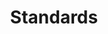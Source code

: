 ---
title: Standards
description: Industry standards help to ensure quality, and can help to facilitate global and domestic competitiveness. They can also help to increase customer confidence, and ensure compliance with government and industry mandates.
image: /assets/img/standards-industry.png
---